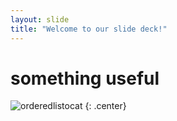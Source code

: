 ```yaml
---
layout: slide
title: "Welcome to our slide deck!"
---
```


# something useful

![orderedlistocat](https://octodex.github.com/images/orderedlistocat.png)
{: .center}
